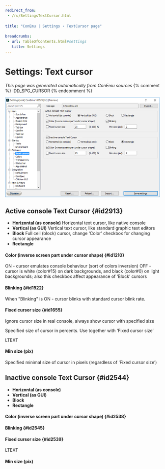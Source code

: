 ```yaml
---
redirect_from:
 - /ru/SettingsTextCursor.html

title: "ConEmu | Settings › TextCursor page"

breadcrumbs:
 - url: TableOfContents.html#settings
   title: Settings
---
```


# Settings: Text cursor

*This page was generated automatically from ConEmu sources*
{% comment %} IDD_SPG_CURSOR {% endcomment %}

![ConEmu Settings: Text cursor](/img/Settings-TextCursor.png)



## Active console Text Cursor  {#id2913}




* **Horizontal (as console)** Horizontal text cursor, like native console
* **Vertical (as GUI)** Vertical text cursor, like standard graphic text editors
* **Block** Full cell (block) cursor, change ‘Color’ checkbox for changing cursor appearance
* **Rectangle**


#### Color (inverse screen part under cursor shape)  {#id1210}
ON - cursor emulates console behaviour (sort of colors inversion) OFF - cursor is white (color#15) on dark backgrounds, and black (color#0) on light backgrounds; also this checkbox affect appearance of ‘Block’ cursors

#### Blinking  {#id1522}
When "Blinking" is ON - cursor blinks with standard cursor blink rate.

#### Fixed cursor size  {#id1655}
Ignore cursor size in real console, always show cursor with specified size

Specified size of cursor in percents. Use together with ‘Fixed cursor size’

LTEXT



#### Min size (pix)
Specified minimal size of cursor in pixels (regardless of ‘Fixed cursor size’)



## Inactive console Text Cursor  {#id2544}




* **Horizontal (as console)**
* **Vertical (as GUI)**
* **Block**
* **Rectangle**


#### Color (inverse screen part under cursor shape)  {#id2538}


#### Blinking  {#id2545}


#### Fixed cursor size  {#id2539}




LTEXT



#### Min size (pix)




